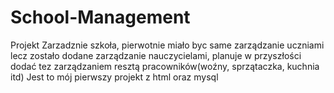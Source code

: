 # School-Management
Projekt Zarzadznie szkoła, pierwotnie miało byc same zarządzanie uczniami lecz zostało dodane zarządzanie nauczycielami, planuje w przyszłości dodać tez zarządzaniem resztą pracowników(woźny, sprzątaczka, kuchnia itd)
Jest to mój pierwszy projekt z html oraz mysql
